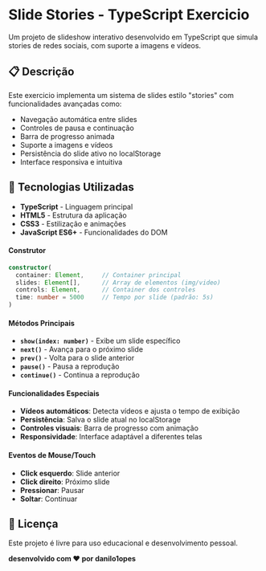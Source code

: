 # Slide Stories - TypeScript Exercicio

Um projeto de slideshow interativo desenvolvido em TypeScript que simula stories de redes sociais, com suporte a imagens e vídeos.

## 📋 Descrição

Este exercicio implementa um sistema de slides estilo "stories" com funcionalidades avançadas como:

- Navegação automática entre slides
- Controles de pausa e continuação
- Barra de progresso animada
- Suporte a imagens e vídeos
- Persistência do slide ativo no localStorage
- Interface responsiva e intuitiva

## 🚀 Tecnologias Utilizadas

- **TypeScript** - Linguagem principal
- **HTML5** - Estrutura da aplicação
- **CSS3** - Estilização e animações
- **JavaScript ES6+** - Funcionalidades do DOM

#### Construtor

```typescript
constructor(
  container: Element,     // Container principal
  slides: Element[],      // Array de elementos (img/video)
  controls: Element,      // Container dos controles
  time: number = 5000     // Tempo por slide (padrão: 5s)
)
```

#### Métodos Principais

- **`show(index: number)`** - Exibe um slide específico
- **`next()`** - Avança para o próximo slide
- **`prev()`** - Volta para o slide anterior
- **`pause()`** - Pausa a reprodução
- **`continue()`** - Continua a reprodução

#### Funcionalidades Especiais

- **Vídeos automáticos**: Detecta vídeos e ajusta o tempo de exibição
- **Persistência**: Salva o slide atual no localStorage
- **Controles visuais**: Barra de progresso com animação
- **Responsividade**: Interface adaptável a diferentes telas

#### Eventos de Mouse/Touch

- **Click esquerdo**: Slide anterior
- **Click direito**: Próximo slide
- **Pressionar**: Pausar
- **Soltar**: Continuar

## 📄 Licença

Este projeto é livre para uso educacional e desenvolvimento pessoal.

**desenvolvido com ❤️ por danilo1opes**
